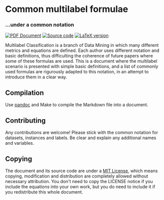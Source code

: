 # Common multilabel formulae
### ...under a common notation

[![PDF Document](https://img.shields.io/badge/document-PDF-blue.svg)](https://github.com/fdavidcl/multilabel-formulae/blob/master/formulae.pdf)
[![Source code](https://img.shields.io/badge/source-Markdown-green.svg)](https://github.com/fdavidcl/multilabel-formulae/blob/master/formulae.md)
[![LaTeX version](https://img.shields.io/badge/source-LaTeX-lightgray.svg)](https://github.com/fdavidcl/multilabel-formulae/blob/master/formulae.tex)

Multilabel Classification is a branch of Data Mining in which many different
metrics and equations are defined. Each author uses different notation and
basic definitions, thus difficulting the coherence of future papers where
some of these formulas are used. This is a document where the multilabel
scenario is presented with simple basic definitions, and a list of commonly
used formulas are rigurously adapted to this notation, in an attempt to
introduce them in a clear way.

## Compilation

Use [pandoc](https://github.com/jgm/pandoc) and Make to compile the Markdown file into a document.

## Contributing

Any contributions are welcome! Please stick with the common notation for datasets,
instances and labels. Be clear and explain any additional names and variables.

## Copying

The document and its source code are under a [MIT License](https://github.com/fdavidcl/multilabel-formulae/blob/master/LICENSE),
which means copying, modification and distribution are completely allowed without
necessary attribution. You don't need to copy the LICENSE notice if you include
the equations into your own work, but you do need to include it if you redistribute
this whole document.
